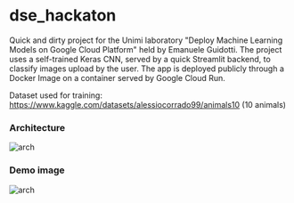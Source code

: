 # dse_hackaton

Quick and dirty project for the Unimi laboratory "Deploy Machine Learning Models on Google Cloud Platform" held by Emanuele Guidotti.
The project uses a self-trained Keras CNN, served by a quick Streamlit backend, to classify images upload by the user. 
The app is deployed publicly through a Docker Image on a container served by Google Cloud Run.

Dataset used for training: https://www.kaggle.com/datasets/alessiocorrado99/animals10 (10 animals)

### Architecture
![arch](https://github.com/czephyr/dse_hackaton/blob/master/architecture.png?raw=true)

### Demo image
![arch](https://github.com/czephyr/dse_hackaton/blob/master/photo_2023-05-21_14-49-30.jpg?raw=true)

